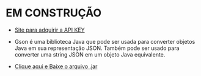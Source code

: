 # EM CONSTRUÇÃO

* [Site para adquirir a API KEY](https://www.exchangerate-api.com//)

* Gson é uma biblioteca Java que pode ser usada para converter objetos Java em sua representação JSON. Também pode ser usado para converter uma string JSON em um objeto Java equivalente.
* [Clique aqui e Baixe o arquivo .jar](https://mvnrepository.com/artifact/com.google.code.gson/gson/2.10.1)
